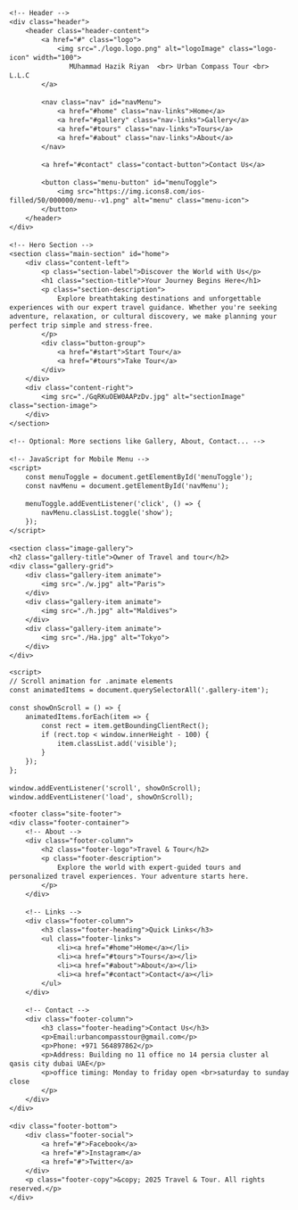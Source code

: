 <!DOCTYPE html>
<html lang="en">
<head>
    <meta charset="UTF-8">
    <meta name="viewport" content="width=device-width, initial-scale=1.0">
    <title>Travel and Tour Agency</title>
    <link rel="stylesheet" href="./css travel.css">
    <style>

/* RESET & BASE STYLES */
* {
    margin: 0;
    padding: 0;
    box-sizing: border-box;
}

body {
    font-family: 'Segoe UI', sans-serif;
    line-height: 1.6;
    background-color: #f8f9fa;
    color: #333;
}

a {
    text-decoration: none;
}

/* HEADER */
.header {
    background-color: #fff;
    box-shadow: 0 2px 10px rgba(0, 0, 0, 0.1);
    position: sticky;
    top: 0;
    z-index: 999;
    padding: 1rem 2rem;
}

.header-content {
    display: flex;
    justify-content: space-between;
    align-items: center;
    flex-wrap: wrap;
}

.logo {
    display: flex;
    align-items: center;
    gap: 10px;
    font-weight: bold;
    color:rgba(59, 107, 221, 0.879);
    font-size: 1.5rem;
}

.nav {
    display: flex;
    gap: 1.5rem;
}

.nav-links {
    color: #333;
    font-weight: 500;
    transition: color 0.3s ease;
}

.nav-links:hover {
    color: #ff6347;
}

.contact-button {
    background-color: #ff6347;
    color: #fff;
    padding: 0.6rem 1rem;
    border-radius: 5px;
    transition: background 0.3s ease;
}

.contact-button:hover {
    background-color: #e5533f;
}

.menu-button {
    display: none;
    background: none;
    border: none;
    cursor: pointer;
}

.menu-icon {
    width: 30px;
}

/* MAIN SECTION */
.main-section {
    display: flex;
    flex-wrap: wrap;
    padding: 4rem 2rem;
    align-items: center;
    justify-content: space-between;
    gap: 2rem;
    background: linear-gradient(135deg, #FF6347, #1E90FF);
    border-radius: 10px;
    box-shadow: 0 4px 15px rgba(0, 0, 0, 0.1);
}

.content-left {
    flex: 1;
    animation: slideInLeft 1.2s ease;
}

.section-label {
    color: #ff6347;
    font-weight: 600;
    margin-bottom: 0.5rem;
}

.section-title {
    font-size: 2.8rem;
    font-weight: bold;
    margin-bottom: 1rem;
}

.section-description {
    font-size: 1.1rem;
    max-width: 600px;
    margin-bottom: 2rem;
}

.button-group a {
    padding: 0.8rem 1.5rem;
    margin-right: 1rem;
    background-color: #ff6347;
    color: #fff;
    border-radius: 5px;
    transition: transform 0.3s ease;
}

.button-group a:hover {
    transform: scale(1.05);
}

.content-right {
    flex: 1;
    display: flex;
    justify-content: center;
    animation: slideInRight 1.2s ease;
}

.section-image {
    max-width: 100%;
    border-radius: 10px;
    box-shadow: 0 10px 20px rgba(0, 0, 0, 0.1);
}

/* ANIMATIONS */
@keyframes slideIntop {
    0% {
        opacity: 0;
        transform: translateX(-50%);
    }
    100% {
        opacity: 1;
        transform: translateX(0);
    }
}

@keyframes slideInRight {
    0% {
        opacity: 0;
        transform: translateX(100%);
    }
    100% {
        opacity: 1;
        transform: translateX(0);
    }
}

/* GALLERY STYLES */
.image-gallery {
    padding: 4rem 2rem;
    background-color: #f9f9f9;
    text-align: center;
}

.gallery-title {
    font-size: 2rem;
    margin-bottom: 2rem;
    color: #333;
}

.gallery-grid {
    display: flex;
    flex-wrap: wrap;
    justify-content: center;
    gap: 2rem;
}

.gallery-item {
    flex: 1;
    max-width: 300px;
    transform: scale(1);
    transition: transform 0.3s ease, box-shadow 0.3s ease;
    opacity: 0;
    transform: translateY(50px);
}

.gallery-item img {
    width: 100%;
    border-radius: 8px;
    box-shadow: 0 4px 10px rgba(0, 0, 0, 0.1);
    transition: transform 0.3s ease;
}

.gallery-item h3 {
    margin-top: 1rem;
    color: #555;
}

/* Hover Zoom Effect */
.gallery-item:hover img {
    transform: scale(1.05);
}

/* Scroll Animation */
.gallery-item.visible {
    opacity: 1;
    transform: translateY(0);
    transition: all 0.6s ease-in-out;
}

/* FOOTER */
.site-footer {
    background-color: #222;
    color: #fff;
    padding: 3rem 2rem 2rem;
    text-align: center;
    border-radius: 10px;
    box-shadow: 0 4px 15px rgba(0, 0, 0, 0.2);
}

.footer-container {
    display: flex;
    flex-wrap: wrap;
    justify-content: space-between;
    gap: 2rem;
    max-width: 1200px;
    margin: auto;
    text-align: left;
}

.footer-column {
    flex: 1;
    min-width: 250px;
}

.footer-logo {
    color: #ff6347;
    font-size: 1.5rem;
    margin-bottom: 1rem;
}

.footer-description {
    font-size: 1rem;
    line-height: 1.6;
}

.footer-heading {
    color: #ff6347;
    margin-bottom: 0.8rem;
}

.footer-links {
    list-style: none;
    padding: 0;
}

.footer-links li {
    margin-bottom: 0.5rem;
}

.footer-links a {
    color: #fff;
    text-decoration: none;
    transition: color 0.3s ease;
}

.footer-links a:hover {
    color: #ff6347;
}

.footer-bottom {
    margin-top: 2rem;
    border-top: 1px solid #444;
    padding-top: 1rem;
}

.footer-social a {
    margin: 0 10px;
    color: #ff6347;
    text-decoration: none;
    font-weight: 500;
}

.footer-social a:hover {
    text-decoration: underline;
}

.footer-copy {
    font-size: 0.9rem;
    margin-top: 1rem;
}

/* MEDIA QUERIES */
@media (max-width: 768px) {
    .main-section {
        flex-direction: column;
        text-align: center;
    }

    .nav {
        display: none;
        flex-direction: column;
        width: 100%;
        margin-top: 1rem;
        background-color: #fff;
        padding: 1rem;
        box-shadow: 0 4px 6px rgba(0, 0, 0, 0.1);
    }

    .nav.show {
        display: flex;
    }

    .menu-button {
        display: block;
    }

    .button-group a {
        display: block;
        margin: 0.5rem auto;
        width: 70%;
    }

    .section-title {
        font-size: 2rem;
    }

    .gallery-item {
        max-width: 90%;
    }

    .footer-container {
        flex-direction: column;
        text-align: center;
    }

    .footer-column {
        text-align: center;
    }

    /* Ensure the hero image is responsive */
    .content-right img {
        max-width: 100%;
    }
}

@media (max-width: 480px) {
    .section-description {
        font-size: 1rem;
    }

    .gallery-item {
        max-width: 90%;
    }

    .footer-copy {
        font-size: 0.8rem;
    }
} 
    </style>
</head>
<body>

    <!-- Header -->
    <div class="header">
        <header class="header-content">
            <a href="#" class="logo">
                <img src="./logo.logo.png" alt="logoImage" class="logo-icon" width="100">
                   MUhammad Hazik Riyan  <br> Urban Compass Tour <br> L.L.C
            </a>

            <nav class="nav" id="navMenu">
                <a href="#home" class="nav-links">Home</a>
                <a href="#gallery" class="nav-links">Gallery</a>
                <a href="#tours" class="nav-links">Tours</a>
                <a href="#about" class="nav-links">About</a>
            </nav>

            <a href="#contact" class="contact-button">Contact Us</a>

            <button class="menu-button" id="menuToggle">
                <img src="https://img.icons8.com/ios-filled/50/000000/menu--v1.png" alt="menu" class="menu-icon">
            </button>
        </header>
    </div>

    <!-- Hero Section -->
    <section class="main-section" id="home">
        <div class="content-left">
            <p class="section-label">Discover the World with Us</p>
            <h1 class="section-title">Your Journey Begins Here</h1>
            <p class="section-description">
                Explore breathtaking destinations and unforgettable experiences with our expert travel guidance. Whether you're seeking adventure, relaxation, or cultural discovery, we make planning your perfect trip simple and stress-free.
            </p>
            <div class="button-group">
                <a href="#start">Start Tour</a>
                <a href="#tours">Take Tour</a>
            </div>
        </div>
        <div class="content-right">
            <img src="./GqRKuOEW0AAPzDv.jpg" alt="sectionImage" class="section-image">
        </div>
    </section>

    <!-- Optional: More sections like Gallery, About, Contact... -->

    <!-- JavaScript for Mobile Menu -->
    <script>
        const menuToggle = document.getElementById('menuToggle');
        const navMenu = document.getElementById('navMenu');

        menuToggle.addEventListener('click', () => {
            navMenu.classList.toggle('show');
        });
    </script>

    <section class="image-gallery">
    <h2 class="gallery-title">Owner of Travel and tour</h2>
    <div class="gallery-grid">
        <div class="gallery-item animate">
            <img src="./w.jpg" alt="Paris">
        </div>
        <div class="gallery-item animate">
            <img src="./h.jpg" alt="Maldives">
        </div>
        <div class="gallery-item animate">
            <img src="./Ha.jpg" alt="Tokyo">
        </div>
    </div>
</section>

    <script>
    // Scroll animation for .animate elements
    const animatedItems = document.querySelectorAll('.gallery-item');

    const showOnScroll = () => {
        animatedItems.forEach(item => {
            const rect = item.getBoundingClientRect();
            if (rect.top < window.innerHeight - 100) {
                item.classList.add('visible');
            }
        });
    };

    window.addEventListener('scroll', showOnScroll);
    window.addEventListener('load', showOnScroll);
</script>


 
    <footer class="site-footer">
    <div class="footer-container">
        <!-- About -->
        <div class="footer-column">
            <h2 class="footer-logo">Travel & Tour</h2>
            <p class="footer-description">
                Explore the world with expert-guided tours and personalized travel experiences. Your adventure starts here.
            </p>
        </div>

        <!-- Links -->
        <div class="footer-column">
            <h3 class="footer-heading">Quick Links</h3>
            <ul class="footer-links">
                <li><a href="#home">Home</a></li>
                <li><a href="#tours">Tours</a></li>
                <li><a href="#about">About</a></li>
                <li><a href="#contact">Contact</a></li>
            </ul>
        </div>

        <!-- Contact -->
        <div class="footer-column">
            <h3 class="footer-heading">Contact Us</h3>
            <p>Email:urbancompasstour@gmail.com</p>
            <p>Phone: +971 564897862</p>
            <p>Address: Building no 11 office no 14 persia cluster al qasis city dubai UAE</p>
            <p>office timing: Monday to friday open <br>saturday to sunday close
            </p>
        </div>
    </div>

    <div class="footer-bottom">
        <div class="footer-social">
            <a href="#">Facebook</a>
            <a href="#">Instagram</a>
            <a href="#">Twitter</a>
        </div>
        <p class="footer-copy">&copy; 2025 Travel & Tour. All rights reserved.</p>
    </div>
</footer>


</body>
</html>

